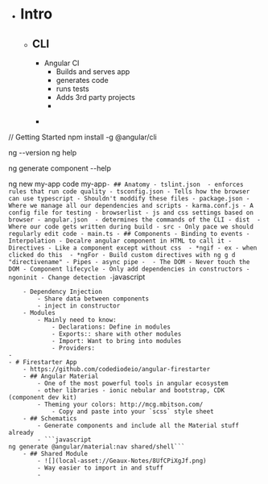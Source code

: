 - # Intro
    - ## CLI
        - Angular CI
            - Builds and serves app
            - generates code
            - runs tests
            - Adds 3rd party projects
            - 
        - ```javascript
// Getting Started
npm install -g @angular/cli

ng --version
ng help

ng generate component --help

ng new my-app
code my-app```
    - ## Anatomy
        - tslint.json 
            - enforces rules that run code quality
        - tsconfig.json
            - Tells how the browser can use typescript
        - Shouldn't moddify these files
        - package.json
            - Where we manage all our dependencies and scripts
        - karma.conf.js
            - A config file for testing
        - browserlist
            - js and css settings based on browser
        - angular.json 
            - determines the commands of the CLI
        - dist 
            - Where our code gets written during build
        - src
            - Only pace we should regularly edit code
            - main.ts
    - ## Components
        - Binding to events
        - Interpolation
            - Decalre angular component in HTML to call it
        - Directives
            - Like a component except without css 
                - *ngif
                    - ex - when clicked do this 
                - *ngFor
                - Build custom directives with ng g d "directivename"
            - Pipes
                - async pipe - 
            - The DOM
                - Never touch the DOM
            - Component lifecycle
                - Only add dependencies in constructors
                - ngoninit
            - Change detection
        - ```javascript
```
    - Dependency Injection
        - Share data between components 
        - inject in constructor
    - Modules
        - Mainly need to know:
            - Declarations: Define in modules
            - Exports:: share with other modules
            - Import: Want to bring into modules
            - Providers:
- 
- # Firestarter App
    - https://github.com/codediodeio/angular-firestarter
    - ## Angular Material
        - One of the most powerful tools in angular ecosystem
        - other libraries - ionic nebular and bootstrap, CDK (component dev kit)
        - Theming your colors: http://mcg.mbitson.com/
            - Copy and paste into your `scss` style sheet
    - ## Schematics
        - Generate components and include all the Material stuff already
        - ```javascript
ng generate @angular/material:nav shared/shell```
    - ## Shared Module
        - ![](local-asset://Geaux-Notes/8UfCPiXgJf.png)
        - Way easier to import in and stuff
        - 
